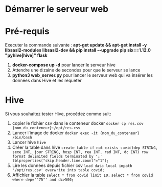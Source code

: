 # Démarrer le serveur web

# Pré-requis

Executer la commande suivante :
__apt-get update && apt-get install -y libsasl2-modules libsasl2-dev && pip install --upgrade pip six==1.12.0 "pyhive[hive]" flask__

1. __docker-compose up -d__ pour lancer le serveur hive
2. Attendre une dizaine de secondes pour que le serveur se lance
4. __python3 web_server.py__ pour lancer le serveur web qui va insérer les données dans Hive et les requeter

# Hive
Si vous souhaitez tester Hive, procédez comme suit:
1. copier le fichier csv dans le conteneur docker `docker cp res.csv {nom_du_conteneur}:/opt/res.csv`
2. Lancer l'image de docker `docker exec -it {nom_du_conteneur} /bin/bash`
3. Lancer hive `hive`
4. Créer la table dans hive
`create table if not exists covid(dep STRING, sexe INT, jour STRING, hosp INT, rea INT, rad INT, dc INT) row format delimited fields terminated by ';' tblproperties("skip.header.line.count"="1");`
5. Lire les données depuis fichier csv
`load data local inpath '/opt/res.csv' overwrite into table covid;`
6. Affichier la table `select * from covid limit 10;`
`select * from covid where dep='"75"' and dc>500;`
